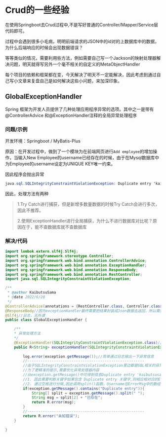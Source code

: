 # Crud的一些经验

在使用Springboot去Crud过程中,不是写好普通的Controller/Mapper/Service层代码即可。

过程中会遇到很多小毛病，明明前端请求的JSON中的id对的上数据库中的数据，为什么后端响应的时候会出现数据错误？

等等类似的情况，需要利用些方法，例如需要自己写一个Jackson的映射处理器解决问题，明天就得写另外一个毫不相关的自定义的MetaObjectHandler

每个项目的依赖和框架都在变，今天解决了明天不一定能解决，因此考虑到通过自己写小文章来复盘自己是如何解决这些小问题，来加深印象。


## GlobalExceptionHandler

Spring 框架为开发人员提供了几种处理应用程序异常的选项。其中之一是带有@ControllerAdvice 和@ExceptionHandler注释的全局异常处理程序

### 问题/示例

开发环境：Springboot / MyBatis-Plus

原因：在开发过程中，做到了一个模块为在前端网页进行`Add employee`的增加操作，当输入New Employee的username已经存在的时候，由于在Mysql数据库中为Employee的username设定为UNIQUE KEY唯一约束。

因此程序会抛出异常

```java
java.sql.SQLIntegrityConstraintViolationException: Duplicate entry 'kaibutsusama’for key 'idx_username
```

因此，处理方法有两种
> 1.Try Catch进行捕获，但是新增多数量数据的时候Try Catch会进行多次，因此不推荐。
>
> 2.使用ExceptionHandler进行全局捕获，为什么不进行数据库对比呢？原因在于，能不查数据库就不查数据库

### 解决/代码

```java
import lombok.extern.slf4j.Slf4j;
import org.springframework.stereotype.Controller;
import org.springframework.web.bind.annotation.ControllerAdvice;
import org.springframework.web.bind.annotation.ExceptionHandler;
import org.springframework.web.bind.annotation.ResponseBody;
import org.springframework.web.bind.annotation.RestController;
import java.sql.SQLIntegrityConstraintViolationException;

/**
 * @author KaibutsuSama
 * @date 2022/6/28
 */
@ControllerAdvice(annotations = {RestController.class, Controller.class}) //任何类上加了RestController和Controller注解的都会被GlobalExceptionHandler处理
@ResponseBody//因为exceptionHandler最终需要把结果封装成Json数据去返回，所以需要添加@ResponseBody，
@Slf4j//日志，无所谓
public class GlobalExceptionHandler {

    /**
    * 异常处理方法
    */
    @ExceptionHandler(SQLIntegrityConstraintViolationException.class)//@ExceptionHandler开启作用，因此要处理的类是java.sql.SQLIntegrityConstraintViolationException，所以参数写这个
    public R<String> exceptionHandler(SQLIntegrityConstraintViolationException exception){
        
        log.error(exception.getMessage());//简单通过日志输出一下异常信息
        //-----------------------------------------------------
        //由于SQLIntegrityConstraintViolationException里边都是SQL相关的异常
        //为了更精准的提示,需要优化异常处理器内容
        //从exception.getMessage()中可得到信息Duplicate entry 'kaibutsusama’for key 'idx_username
        //1. 因此需要判断关键字如果包含 Duplicate entry 关键字,则相应相对应的ErrorMsg
        //2. 通过空格进行分隔,因此调用split()函数，Username在ErrorMsg中的数组的第二个下标，012，因此可通过split[2]得到Username的字符串
        if(exception.getMessage().contains("Duplicate entry")){
            String[] split = exception.getMessage().split(" ");
            String msg = split[2] + "已存在";
            return R.error(msg);
        }
        //-----------------------------------------------------
        return R.error("未知错误");
    }
    
}
```

